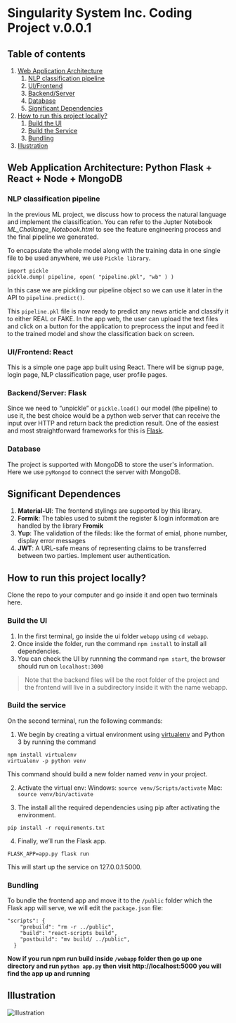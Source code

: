 # Singularity System Inc. Coding Project v.0.0.1

## Table of contents
1. [Web Application Architecture](#architecture)
    1. [NLP classification pipeline](#pipeline)
    2. [UI/Frontend](#ui)
    3. [Backend/Server](#backend)
    4. [Database](#db)
    5. [Significant Dependencies](#depen)
2. [How to run this project locally?](#install)
    1. [Build the UI](#install-ui)
    2. [Build the Service](#install-backend)
    3. [Bundling](#bundle)
3. [Illustration](#illu)


<a name="architecture"></a>

## Web Application Architecture: Python Flask + React + Node + MongoDB 

<a name="pipeline"></a>

### NLP classification pipeline 
In the previous ML project, we discuss how to process the natural language and implement the classification. You can refer to the Jupter Notebook *ML_Challange_Notebook.html* to see the feature engineering process and the final pipeline we generated.

To encapsulate the whole model along with the training data in one single file to be used anywhere, we use `Pickle library`.
```
import pickle
pickle.dump( pipeline, open( "pipeline.pkl", "wb" ) )
```
In this case we are pickling our pipeline object so we can use it later in the API to `pipeline.predict()`.

This `pipeline.pkl` file is now ready to predict any news article and classify it to either REAL or FAKE. In the app web, the user can upload the text files and click on a button for the application to preprocess the input and feed it to the trained model and show the classification back on screen.

<a name="ui"></a>

### UI/Frontend: React
This is a simple one page app built using React. There will be signup page, login page, NLP classification page, user profile pages.

<a name="backend"></a>

### Backend/Server: Flask
Since we need to “unpickle” or `pickle.load()` our model (the pipeline) to use it, the best choice would be a python web server that can receive the input over HTTP and return back the prediction result. One of the easiest and most straightforward frameworks for this is [Flask](https://flask.palletsprojects.com/en/1.1.x/).

<a name="db"></a>

### Database
The project is supported with MongoDB to store the user's information. Here we use `pyMongod` to connect the server with MongoDB.

<a name="depen"></a>

## Significant Dependences
1. **Material-UI**: The frontend stylings are supported by this library.
2. **Formik**: The tables used to submit the register & login information are handled by the library **Fromik**
3. **Yup**: The validation of the fileds: like the format of emial, phone number, display error messages
4. **JWT**: A URL-safe means of representing claims to be transferred between two parties. Implement user authentication.

<a name="install"></a>

## How to run this project locally?
Clone the repo to your computer and go inside it and open two terminals here.

<a name="install-ui"></a>

### Build the UI
1. In the first terminal, go inside the ui folder `webapp` using `cd webapp`. 
2. Once inside the folder, run the command `npm install` to install all dependencies.
3. You can check the UI by runnning the command `npm start`, the browser should run on `localhost:3000`
> Note that the backend files will be the root folder of the project and the frontend will live in a subdirectory inside it with the name webapp.

<a name="install-service"></a>

### Build the service
On the second terminal, run the following commands:
1. We begin by creating a virtual environment using [virtualenv](https://towardsdatascience.com/python-virtual-environments-made-easy-fe0c603fe601) and Python 3 by running the command 
```
npm install virtualenv
virtualenv -p python venv
```
This command should build a new folder named *venv* in your project.

2. Activate the virtual env:
Windows: `source venv/Scripts/activate`
Mac: `source venv/bin/activate`

3. The install all the required dependencies using pip after activating the environment. 
```
pip install -r requirements.txt
```

4. Finally, we’ll run the Flask app.
```
FLASK_APP=app.py flask run
```
This will start up the service on 127.0.0.1:5000.

<a name="bundle"></a>

### Bundling
To bundle the frontend app and move it to the `/public` folder which the Flask app will serve, we will edit the `package.json` file:
```
"scripts": {
    "prebuild": "rm -r ../public",
    "build": "react-scripts build",
    "postbuild": "mv build/ ../public",
  }
```
**Now if you run npm run build inside `/webapp` folder then go up one directory
and run `python app.py` then visit http://localhost:5000 you will find the app up and running**

<a name="illu"></a>

## Illustration
![Illustration](imgs/illustra.gif)